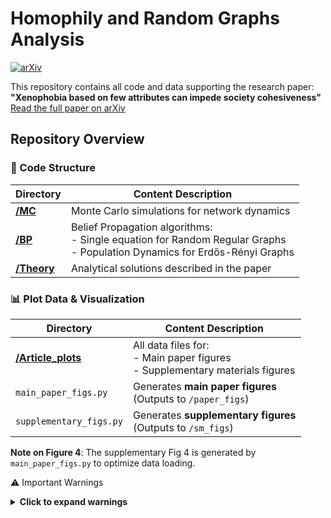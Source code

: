 # Homophily and Random Graphs Analysis

[![arXiv](https://img.shields.io/badge/arXiv-2506.18513-b31b1b.svg)](https://arxiv.org/abs/2506.18513)

This repository contains all code and data supporting the research paper:  
**"Xenophobia based on few attributes can impede society cohesiveness"**  
[Read the full paper on arXiv](https://arxiv.org/abs/2506.18513)

## Repository Overview

### 📁 Code Structure
| Directory | Content Description |
|-----------|---------------------|
| [**/MC**](./MC) | Monte Carlo simulations for network dynamics |
| [**/BP**](./BP) | Belief Propagation algorithms:<br>- Single equation for Random Regular Graphs<br>- Population Dynamics for Erdős-Rényi Graphs |
| [**/Theory**](./Theory) | Analytical solutions described in the paper |

### 📊 Plot Data & Visualization
| Directory | Content Description |
|-----------|---------------------|
| [**/Article_plots**](./Article_plots) | All data files for:<br>- Main paper figures<br>- Supplementary materials figures |
| `main_paper_figs.py` | Generates **main paper figures**<br>(Outputs to `/paper_figs`) |
| `supplementary_figs.py` | Generates **supplementary figures**<br>(Outputs to `/sm_figs`) |

**Note on Figure 4**: The supplementary Fig 4 is generated by `main_paper_figs.py` to optimize data loading.

⚠️ Important Warnings
<details> <summary><strong>Click to expand warnings</strong></summary>
Directory Structure
1. The scripts expect the exact directory structure:
   - /Article_plots (contains all data files)
   - /MC, /BP, /Theory (code directories)

2. If you modify the structure, you must update the paths in:
   - main_paper_figs.py
   - supplementary_figs.py
   
